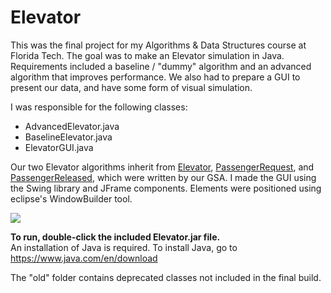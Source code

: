 Elevator
============
This was the final project for my Algorithms & Data Structures course at Florida Tech. The goal was to make an Elevator simulation in Java. Requirements included a baseline / "dummy" algorithm and an advanced algorithm that improves performance. We also had to prepare a GUI to present our data, and have some form of visual simulation.  

I was responsible for the following classes:
* AdvancedElevator.java
* BaselineElevator.java
* ElevatorGUI.java

Our two Elevator algorithms inherit from [Elevator](https://github.com/bcanseco/elevator/blob/master/Codebase/Elevator.java), [PassengerRequest](https://github.com/bcanseco/elevator/blob/master/Codebase/PassengerRequest.java), and [PassengerReleased](https://github.com/bcanseco/elevator/blob/master/Codebase/PassengerReleased.java), which were written by our GSA. I made the GUI using the Swing library and JFrame components. Elements were positioned using eclipse's WindowBuilder tool.

![](http://puu.sh/pqsP8/7d864e3483.png)

**To run, double-click the included Elevator.jar file.**  
An installation of Java is required. To install Java, go to https://www.java.com/en/download

The "old" folder contains deprecated classes not included in the final build.
